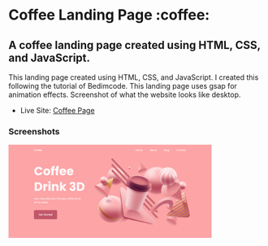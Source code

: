 <h1>Coffee Landing Page :coffee:</h1>

<h2>A coffee landing page created using HTML, CSS, and JavaScript.</h2>

<p>This landing page created using HTML, CSS, and JavaScript. I created this following the tutorial of Bedimcode. This landing page uses gsap for animation effects. Screenshot of what the website looks like desktop.</p>

- Live Site: [Coffee Page](https://3d-coffee-page.netlify.app/)

### Screenshots

<img src="/screenshot/screenshot.png" width="400">
